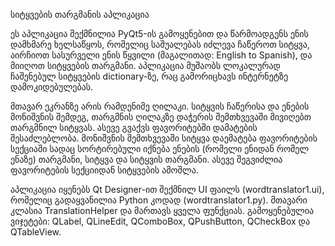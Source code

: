 სიტყვების თარგმანის აპლიკაცია
 
ეს აპლიკაცია შექმნილია PyQt5-ის გამოყენებით და წარმოადგენს ენის დამხმარე ხელსაწყოს, რომელიც საშუალებას იძლევა ჩაწეროთ სიტყვა, აირჩიოთ სასურველი ენის წყვილი (მაგალითად: English to Spanish), და მიიღოთ სიტყვების თარგმანი. აპლიკაცია მუშაობს ლოკალურად ჩაშენებულ სიტყვების dictionary-ზე, რაც გამორიცხავს ინტერნეტზე დამოკიდებულებას. 

მთავარ ეკრანზე არის რამდენიმე ღილაკი. სიტყვის ჩაწერისა და ენების მონიშვნის შემდეგ, თარგმნის ღილაკზე დაჭერის შემთხვევაში მივიღებთ თარგმნილ სიტყვას. ასევე გვაქვს ფავორიტებში დამატების შესაძლებლობა. მონიშვნის შემთხვევაში სიტყვა დაემატება ფავორიტების სექციაში სადაც სორტირებული იქნება ენების (რომელი ენიდან რომელ ენაზე) თარგმანი, სიტყვა და სიტყვის თარგმანი. ასევე შეგვიძლია ფავორიტების სექციიდან სიტყვების ამოშლა.

აპლიკაცია იყენებს Qt Designer-ით შექმნილ UI ფაილს (wordtranslator1.ui), რომელიც გადაყვანილია Python კოდად (wordtranslator1.py). მთავარი კლასია TranslationHelper და მართავს ყველა ფუნქციას. გამოყენებულია ვიჯეტები: QLabel, QLineEdit, QComboBox, QPushButton, QCheckBox და QTableView.
